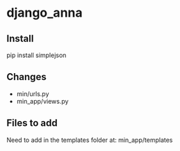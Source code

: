 # django_anna

## Install
pip install simplejson

## Changes
* min/urls.py
* min_app/views.py

## Files to add
Need to add in the templates folder at:
min_app/templates
